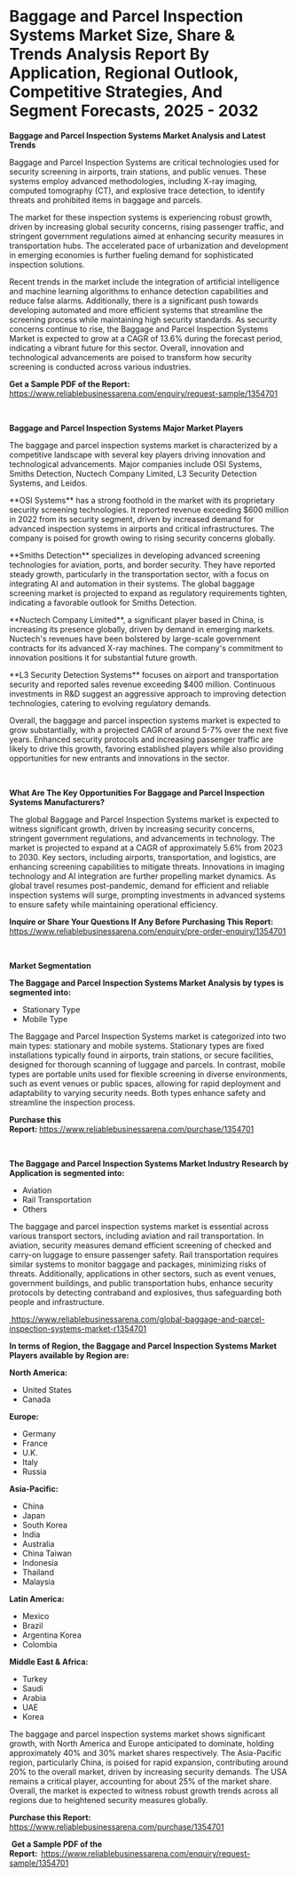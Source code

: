 <p><h1>Baggage and Parcel Inspection Systems Market Size, Share & Trends Analysis Report By Application, Regional Outlook, Competitive Strategies, And Segment Forecasts, 2025 - 2032</h1></p><p><strong>Baggage and Parcel Inspection Systems Market Analysis and Latest Trends</strong></p>
<p><p>Baggage and Parcel Inspection Systems are critical technologies used for security screening in airports, train stations, and public venues. These systems employ advanced methodologies, including X-ray imaging, computed tomography (CT), and explosive trace detection, to identify threats and prohibited items in baggage and parcels. </p><p>The market for these inspection systems is experiencing robust growth, driven by increasing global security concerns, rising passenger traffic, and stringent government regulations aimed at enhancing security measures in transportation hubs. The accelerated pace of urbanization and development in emerging economies is further fueling demand for sophisticated inspection solutions.</p><p>Recent trends in the market include the integration of artificial intelligence and machine learning algorithms to enhance detection capabilities and reduce false alarms. Additionally, there is a significant push towards developing automated and more efficient systems that streamline the screening process while maintaining high security standards. As security concerns continue to rise, the Baggage and Parcel Inspection Systems Market is expected to grow at a CAGR of 13.6% during the forecast period, indicating a vibrant future for this sector. Overall, innovation and technological advancements are poised to transform how security screening is conducted across various industries.</p></p>
<p><strong>Get a Sample PDF of the Report:&nbsp;</strong> <a href="https://www.reliablebusinessarena.com/enquiry/request-sample/1354701?utm_campaign=3569&utm_medium=2&utm_source=Github&utm_content=ia&utm_term=12042025&utm_id=baggage-and-parcel-inspection-systems">https://www.reliablebusinessarena.com/enquiry/request-sample/1354701</a></p>
<p>&nbsp;</p>
<p><strong>Baggage and Parcel Inspection Systems Major Market Players</strong></p>
<p><p>The baggage and parcel inspection systems market is characterized by a competitive landscape with several key players driving innovation and technological advancements. Major companies include OSI Systems, Smiths Detection, Nuctech Company Limited, L3 Security Detection Systems, and Leidos.</p><p>**OSI Systems** has a strong foothold in the market with its proprietary security screening technologies. It reported revenue exceeding $600 million in 2022 from its security segment, driven by increased demand for advanced inspection systems in airports and critical infrastructures. The company is poised for growth owing to rising security concerns globally.</p><p>**Smiths Detection** specializes in developing advanced screening technologies for aviation, ports, and border security. They have reported steady growth, particularly in the transportation sector, with a focus on integrating AI and automation in their systems. The global baggage screening market is projected to expand as regulatory requirements tighten, indicating a favorable outlook for Smiths Detection.</p><p>**Nuctech Company Limited**, a significant player based in China, is increasing its presence globally, driven by demand in emerging markets. Nuctech's revenues have been bolstered by large-scale government contracts for its advanced X-ray machines. The company's commitment to innovation positions it for substantial future growth.</p><p>**L3 Security Detection Systems** focuses on airport and transportation security and reported sales revenue exceeding $400 million. Continuous investments in R&D suggest an aggressive approach to improving detection technologies, catering to evolving regulatory demands.</p><p>Overall, the baggage and parcel inspection systems market is expected to grow substantially, with a projected CAGR of around 5-7% over the next five years. Enhanced security protocols and increasing passenger traffic are likely to drive this growth, favoring established players while also providing opportunities for new entrants and innovations in the sector.</p></p>
<p>&nbsp;</p>
<p><strong>What Are The Key Opportunities For Baggage and Parcel Inspection Systems Manufacturers?</strong></p>
<p><p>The global Baggage and Parcel Inspection Systems market is expected to witness significant growth, driven by increasing security concerns, stringent government regulations, and advancements in technology. The market is projected to expand at a CAGR of approximately 5.6% from 2023 to 2030. Key sectors, including airports, transportation, and logistics, are enhancing screening capabilities to mitigate threats. Innovations in imaging technology and AI integration are further propelling market dynamics. As global travel resumes post-pandemic, demand for efficient and reliable inspection systems will surge, prompting investments in advanced systems to ensure safety while maintaining operational efficiency.</p></p>
<p><strong>Inquire or Share Your Questions If Any Before Purchasing This Report:</strong> <a href="https://www.reliablebusinessarena.com/enquiry/pre-order-enquiry/1354701?utm_campaign=3569&utm_medium=2&utm_source=Github&utm_content=ia&utm_term=12042025&utm_id=baggage-and-parcel-inspection-systems">https://www.reliablebusinessarena.com/enquiry/pre-order-enquiry/1354701</a></p>
<p>&nbsp;</p>
<p><strong>Market Segmentation</strong></p>
<p><strong>The Baggage and Parcel Inspection Systems Market Analysis by types is segmented into:</strong></p>
<p><ul><li>Stationary Type</li><li>Mobile Type</li></ul></p>
<p><p>The Baggage and Parcel Inspection Systems market is categorized into two main types: stationary and mobile systems. Stationary types are fixed installations typically found in airports, train stations, or secure facilities, designed for thorough scanning of luggage and parcels. In contrast, mobile types are portable units used for flexible screening in diverse environments, such as event venues or public spaces, allowing for rapid deployment and adaptability to varying security needs. Both types enhance safety and streamline the inspection process.</p></p>
<p><strong>Purchase this Report:&nbsp;</strong><a href="https://www.reliablebusinessarena.com/purchase/1354701?utm_campaign=3569&utm_medium=2&utm_source=Github&utm_content=ia&utm_term=12042025&utm_id=baggage-and-parcel-inspection-systems">https://www.reliablebusinessarena.com/purchase/1354701</a></p>
<p>&nbsp;</p>
<p><strong>The Baggage and Parcel Inspection Systems Market Industry Research by Application is segmented into:</strong></p>
<p><ul><li>Aviation</li><li>Rail Transportation</li><li>Others</li></ul></p>
<p><p>The baggage and parcel inspection systems market is essential across various transport sectors, including aviation and rail transportation. In aviation, security measures demand efficient screening of checked and carry-on luggage to ensure passenger safety. Rail transportation requires similar systems to monitor baggage and packages, minimizing risks of threats. Additionally, applications in other sectors, such as event venues, government buildings, and public transportation hubs, enhance security protocols by detecting contraband and explosives, thus safeguarding both people and infrastructure.</p></p>
<p><a href="https://www.reliablebusinessarena.com/global-baggage-and-parcel-inspection-systems-market-r1354701?utm_campaign=3569&utm_medium=2&utm_source=Github&utm_content=ia&utm_term=12042025&utm_id=baggage-and-parcel-inspection-systems">&nbsp;https://www.reliablebusinessarena.com/global-baggage-and-parcel-inspection-systems-market-r1354701</a></p>
<p><strong>In terms of Region, the Baggage and Parcel Inspection Systems Market Players available by Region are:</strong></p>
<p>
    <p> <strong> North America: </strong>
        <ul>
            <li>United States</li>
            <li>Canada</li>
        </ul>
        </p> 
    <p> <strong> Europe: </strong>
        <ul>
            <li>Germany</li>
            <li>France</li>
            <li>U.K.</li>
            <li>Italy</li>
            <li>Russia</li>
        </ul>
        </p> 
    <p> <strong> Asia-Pacific: </strong>
        <ul>
            <li>China</li>
            <li>Japan</li>
            <li>South Korea</li>
            <li>India</li>
            <li>Australia</li>
            <li>China Taiwan</li>
            <li>Indonesia</li>
            <li>Thailand</li>
            <li>Malaysia</li>
        </ul>
        </p> 
    <p> <strong> Latin America: </strong>
        <ul>
            <li>Mexico</li>
            <li>Brazil</li>
            <li>Argentina Korea</li>
            <li>Colombia</li>
        </ul>
        </p> 
    <p> <strong> Middle East & Africa: </strong>
        <ul>
            <li>Turkey</li>
            <li>Saudi</li>
            <li>Arabia</li>
            <li>UAE</li>
            <li>Korea</li>
        </ul>
    </p>
    </p>
<p><p>The baggage and parcel inspection systems market shows significant growth, with North America and Europe anticipated to dominate, holding approximately 40% and 30% market shares respectively. The Asia-Pacific region, particularly China, is poised for rapid expansion, contributing around 20% to the overall market, driven by increasing security demands. The USA remains a critical player, accounting for about 25% of the market share. Overall, the market is expected to witness robust growth trends across all regions due to heightened security measures globally.</p></p>
<p><strong>Purchase this Report: </strong><a href="https://www.reliablebusinessarena.com/purchase/1354701?utm_campaign=3569&utm_medium=2&utm_source=Github&utm_content=ia&utm_term=12042025&utm_id=baggage-and-parcel-inspection-systems">https://www.reliablebusinessarena.com/purchase/1354701</a></p>
<p>&nbsp;<strong>Get a Sample PDF of the Report:&nbsp;&nbsp;</strong><a href="https://www.reliablebusinessarena.com/enquiry/request-sample/1354701?utm_campaign=3569&utm_medium=2&utm_source=Github&utm_content=ia&utm_term=12042025&utm_id=baggage-and-parcel-inspection-systems">https://www.reliablebusinessarena.com/enquiry/request-sample/1354701</a></p>
<p><strong></strong></p>
<p><p></p><p></p><p></p></p>